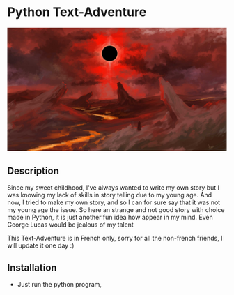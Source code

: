 # Python Text-Adventure
![](pictureReadMe.jpg)

## Description

Since my sweet childhood, I've always wanted to write my own story but I was knowing my lack of skills in story telling due to my young age.
And now, I tried to make my own story, and so I can for sure say that it was not my young age the issue.
So here an strange and not good story with choice made in Python, it is just another fun idea how appear in my mind.
Even George Lucas would be jealous of my talent

This Text-Adventure is in French only, sorry for all the non-french friends, I will update it one day :)

## Installation
- Just run the python program, 
